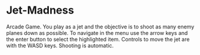 # Jet-Madness
Arcade Game. You play as a jet and the objective is to shoot as many enemy planes down as possible.
To navigate in the menu use the arrow keys and the enter button to select the highlighted item.
Controls to move the jet are with the WASD keys. Shooting is automatic.
